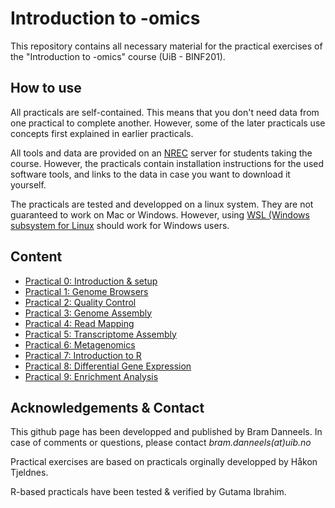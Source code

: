 # Introduction to -omics

This repository contains all necessary material for the practical exercises of the "Introduction to -omics" course (UiB - BINF201).

## How to use

All practicals are self-contained. 
This means that you don't need data from one practical to complete another. 
However, some of the later practicals use concepts first explained in earlier practicals. 

All tools and data are provided on an [NREC](https://www.nrec.no/) server for students taking the course. 
However, the practicals contain installation instructions for the used software tools, and links to the data in case you want to download it yourself.

The practicals are tested and developped on a linux system. 
They are not guaranteed to work on Mac or Windows. 
However, using [WSL (Windows subsystem for Linux](https://learn.microsoft.com/en-us/windows/wsl/install) should work for Windows users.

## Content

- [Practical 0: Introduction & setup](Practicals/00_IntroSetup.md)
- [Practical 1: Genome Browsers](Practicals/01_GenomeBrowsers.md)
- [Practical 2: Quality Control](Practicals/02_QC.md)
- [Practical 3: Genome Assembly](Practicals/03_GenomeAssembly.md)
- [Practical 4: Read Mapping](Practicals/04_ReadMapping.md)
- [Practical 5: Transcriptome Assembly](Practicals/05_TranscriptomeAssembly.md)
- [Practical 6: Metagenomics](Practicals/06_Metagenomics.md)
- [Practical 7: Introduction to R](Practicals/07_RIntro.md)
- [Practical 8: Differential Gene Expression](Practicals/08_DGE.md)
- [Practical 9: Enrichment Analysis](Practicals/09_Enrichment.md)

## Acknowledgements & Contact

This github page has been developped and published by Bram Danneels. In case of comments or questions, please contact *bram.danneels(at)uib.no*

Practical exercises are based on practicals orginally developped by Håkon Tjeldnes.

R-based practicals have been tested & verified by Gutama Ibrahim.
